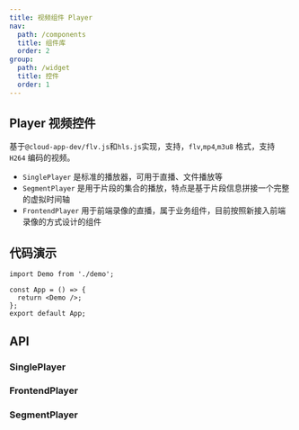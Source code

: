 ```yaml
---
title: 视频组件 Player
nav:
  path: /components
  title: 组件库
  order: 2
group:
  path: /widget
  title: 控件
  order: 1
---
```


## Player 视频控件

基于`@cloud-app-dev/flv.js`和`hls.js`实现，支持，`flv`,`mp4`,`m3u8` 格式，支持 `H264` 编码的视频。

- `SinglePlayer` 是标准的播放器，可用于直播、文件播放等
- `SegmentPlayer` 是用于片段的集合的播放，特点是基于片段信息拼接一个完整的虚拟时间轴
- `FrontendPlayer` 用于前端录像的直播，属于业务组件，目前按照新接入前端录像的方式设计的组件

## 代码演示

```tsx
import Demo from './demo';

const App = () => {
  return <Demo />;
};
export default App;
```

## API

### SinglePlayer

<API id="Player" title="SinglePlayer"></API>

### FrontendPlayer

<API id="FrontendPlayer" title="FrontendPlayer"></API>

### SegmentPlayer

<API id="SegmentPlayer"></API>
